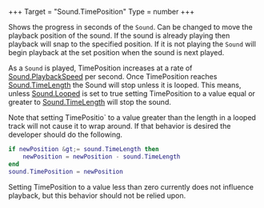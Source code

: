 +++
Target = "Sound.TimePosition"
Type = number
+++

Shows the progress in seconds of the `Sound`. Can be changed to move the playback position of the sound. If the sound is already playing then playback will snap to the specified position. If it is not playing the `Sound` will begin playback at the set position when the sound is next played.As a `Sound` is played, TimePosition increases at a rate of [Sound.PlaybackSpeed](https://developer.roblox.com/api-reference/property/Sound/PlaybackSpeed) per second. Once TimePosition reaches [Sound.TimeLength](https://developer.roblox.com/api-reference/property/Sound/TimeLength) the Sound will stop unless it is looped. This means, unless [Sound.Looped](https://developer.roblox.com/api-reference/property/Sound/Looped) is set to true setting TimePosition to a value equal or greater to [Sound.TimeLength](https://developer.roblox.com/api-reference/property/Sound/TimeLength) will stop the sound.Note that setting TimePositio` to a value greater than the length in a looped track will not cause it to wrap around. If that behavior is desired the developer should do the following.```luaif newPosition &gt;= sound.TimeLength then	newPosition = newPosition - sound.TimeLengthendsound.TimePosition = newPosition```Setting TimePosition to a value less than zero currently does not influence playback, but this behavior should not be relied upon.